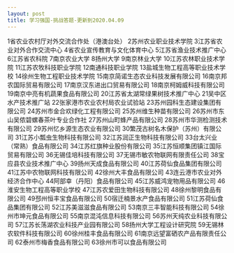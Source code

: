 ```yaml
---
layout: post
title: 学习强国-挑战答题-更新到2020.04.09
---
```

1省农业农村厅对外交流合作处（港澳台处）
2苏州农业职业技术学院
3江苏省农业对外合作交流中心
4省农业宣传教育与文化体育中心
5江苏省渔业技术推广中心
6江苏省农科院
7南京农业大学
8扬州大学
9南京林业大学
10江苏农林职业技术学院
11江苏农牧科技职业学院
12南通科技职业学院
13盐城生物工程高等职业技术学校
14徐州生物工程职业技术学院
15南京简诺生态农业科技发展有限公司
16南京邦农国际贸易有限公司
17南京汉东进出口贸易有限公司
18南京柯姆威科技有限公司
19南京中亮有机蔬果食品有限公司
20江苏省太湖常绿果树技术推广中心
21吴中区水产技术推广站
22张家港市农业农村局农业试验站
23苏州园科生态建设集团有限公司
24苏州市金合欢绿化工程有限公司
25苏州维生种苗有限公司
26苏州市东山吴侬碧螺春茶叶专业合作社
27苏州山町蜂产品有限公司
28苏州市华测检测技术有限公司
29苏州忆乡源生态农业有限公司
30繁茂古树名木保护（苏州）有限公司
31江苏小瓢虫生物科技有限公司
32江苏润正生物科技有限公司
33台太兴业（常熟）食品有限公司
34江苏红旗种业股份有限公司
35江苏恒顺集团镇江国际贸易有限公司
36无锡佳培科技有限公司
37无锡市敏农物联网有限责任公司
38宝应县农业技术推广中心
39扬州天成食品有限公司
40江苏荷仙食品集团有限公司
41江苏中农物联网科技有限公司
42徐州大丰食品有限公司
43连云港市农业对外经济合作中心
44阿部幸（丹阳）食品有限公司
45江苏威鸿宠物用品有限公司
46淮安生物工程高等职业学校
47江苏农爱田生物科技有限公司
48徐州黎明食品有限公司
49邳州恒丰宝食品有限公司
50宿迁楠景水产食品有限公司
51江苏荷仙食品集团有限公司
52江苏美滋滋食品有限公司
53南京三丰智能科技有限公司
54徐州市坤元食品有限公司
55南京混沌信息科技有限公司
56苏州天纯农业科技有限公司
57江苏长荡湖农业科技产业园有限公司
58扬州大学工程设计研究院
59无锡林农软件科技有限公司
60徐州桂丰食品有限公司
61南京远望富硒农产品有限责任公司
62泰州市梅香食品有限公司
63徐州市可以食品有限公司
